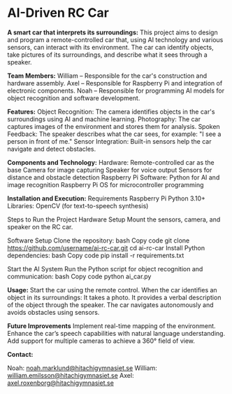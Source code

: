 # AI-Driven RC Car

**A smart car that interprets its surroundings:**
This project aims to design and program a remote-controlled car that, using AI technology and various sensors, can interact with its environment. The car can identify objects, take pictures of its surroundings, and describe what it sees through a speaker.

**Team Members:**
William – Responsible for the car's construction and hardware assembly.
Axel – Responsible for Raspberry Pi and integration of electronic components.
Noah – Responsible for programming AI models for object recognition and software development.

**Features:**
Object Recognition: The camera identifies objects in the car's surroundings using AI and machine learning.
Photography: The car captures images of the environment and stores them for analysis.
Spoken Feedback: The speaker describes what the car sees, for example: "I see a person in front of me."
Sensor Integration: Built-in sensors help the car navigate and detect obstacles.

**Components and Technology:**
Hardware:
Remote-controlled car as the base
Camera for image capturing
Speaker for voice output
Sensors for distance and obstacle detection
Raspberry Pi
Software:
Python for AI and image recognition
Raspberry Pi OS for microcontroller programming

**Installation and Execution:**
Requirements
Raspberry Pi
Python 3.10+
Libraries: OpenCV (for text-to-speech synthesis)

Steps to Run the Project
Hardware Setup
Mount the sensors, camera, and speaker on the RC car.

Software Setup
Clone the repository:
bash
Copy code
git clone https://github.com/username/ai-rc-car.git
cd ai-rc-car
Install Python dependencies:
bash
Copy code
pip install -r requirements.txt

Start the AI System
Run the Python script for object recognition and communication:
bash
Copy code
python ai_car.py

**Usage:**
Start the car using the remote control.
When the car identifies an object in its surroundings:
It takes a photo.
It provides a verbal description of the object through the speaker.
The car navigates autonomously and avoids obstacles using sensors.

**Future Improvements**
Implement real-time mapping of the environment.
Enhance the car’s speech capabilities with natural language understanding.
Add support for multiple cameras to achieve a 360° field of view.

**Contact:**

Noah: noah.marklund@hitachigymnasiet.se
William: william.emilsson@hitachigymnasiet.se
Axel: axel.roxenborg@hitachigymnasiet.se


